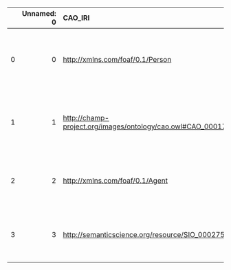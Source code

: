 |    |   Unnamed: 0 | CAO_IRI                                                     | CAO_DESC                                                                         | PIMS-II_IRI                                           | PIMS-II_DESC                          |
|---:|-------------:|:------------------------------------------------------------|:---------------------------------------------------------------------------------|:------------------------------------------------------|:--------------------------------------|
|  0 |            0 | http://xmlns.com/foaf/0.1/Person                            | {'label': 'Person', 'prefLabel': None, 'altLabel': None, 'name': 'Person'}       | http://www.molmod.info/semantics/pims-ii.ttl#Person   | {'label': 'Person', 'name': 'Person'} |
|  1 |            1 | http://champ-project.org/images/ontology/cao.owl#CAO_000173 | {'label': 'Property', 'prefLabel': None, 'altLabel': None, 'name': 'CAO_000173'} | http://www.molmod.info/semantics/pims-ii.ttl#Property | {'name': 'Property'}                  |
|  2 |            2 | http://xmlns.com/foaf/0.1/Agent                             | {'label': 'Agent', 'prefLabel': None, 'altLabel': None, 'name': 'Agent'}         | http://www.molmod.info/semantics/pims-ii.ttl#Agent    | {'label': 'Agent', 'name': 'Agent'}   |
|  3 |            3 | http://semanticscience.org/resource/SIO_000275              | {'label': 'Term', 'prefLabel': None, 'altLabel': None, 'name': 'SIO_000275'}     | http://www.molmod.info/semantics/pims-ii.ttl#Term     | {'label': 'Term', 'name': 'Term'}     |